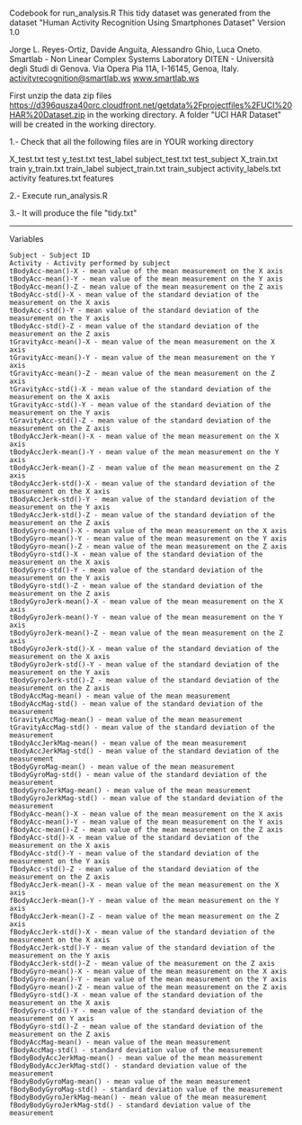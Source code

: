 Codebook for run_analysis.R
This tidy dataset was generated from the dataset "Human Activity Recognition Using Smartphones Dataset"
Version 1.0

Jorge L. Reyes-Ortiz, Davide Anguita, Alessandro Ghio, Luca Oneto. Smartlab - Non Linear Complex Systems Laboratory DITEN - Università degli Studi di Genova. Via Opera Pia 11A, I-16145, Genoa, Italy. activityrecognition@smartlab.ws
www.smartlab.ws


First unzip the data zip files https://d396qusza40orc.cloudfront.net/getdata%2Fprojectfiles%2FUCI%20HAR%20Dataset.zip in the working directory. A folder "UCI HAR Dataset" will be created in the working directory.

1.- Check that all the following files are in YOUR working directory

X_test.txt test y_test.txt test_label subject_test.txt test_subject X_train.txt train y_train.txt train_label subject_train.txt train_subject activity_labels.txt activity features.txt features

2.- Execute run_analysis.R

3.- It will produce the file "tidy.txt"

-----------------------------------------------------------

Variables

    Subject - Subject ID
    Activity - Activity performed by subject
    tBodyAcc-mean()-X - mean value of the mean measurement on the X axis
    tBodyAcc-mean()-Y - mean value of the mean measurement on the Y axis
    tBodyAcc-mean()-Z - mean value of the mean measurement on the Z axis
    tBodyAcc-std()-X - mean value of the standard deviation of the measurement on the X axis
    tBodyAcc-std()-Y - mean value of the standard deviation of the measurement on the Y axis
    tBodyAcc-std()-Z - mean value of the standard deviation of the measurement on the Z axis
    tGravityAcc-mean()-X - mean value of the mean measurement on the X axis
    tGravityAcc-mean()-Y - mean value of the mean measurement on the Y axis
    tGravityAcc-mean()-Z - mean value of the mean measurement on the Z axis
    tGravityAcc-std()-X - mean value of the standard deviation of the measurement on the X axis
    tGravityAcc-std()-Y - mean value of the standard deviation of the measurement on the Y axis
    tGravityAcc-std()-Z - mean value of the standard deviation of the measurement on the Z axis
    tBodyAccJerk-mean()-X - mean value of the mean measurement on the X axis
    tBodyAccJerk-mean()-Y - mean value of the mean measurement on the Y axis
    tBodyAccJerk-mean()-Z - mean value of the mean measurement on the Z axis
    tBodyAccJerk-std()-X - mean value of the standard deviation of the measurement on the X axis
    tBodyAccJerk-std()-Y - mean value of the standard deviation of the measurement on the Y axis
    tBodyAccJerk-std()-Z - mean value of the standard deviation of the measurement on the Z axis
    tBodyGyro-mean()-X - mean value of the mean measurement on the X axis
    tBodyGyro-mean()-Y - mean value of the mean measurement on the Y axis
    tBodyGyro-mean()-Z - mean value of the mean measurement on the Z axis
    tBodyGyro-std()-X - mean value of the standard deviation of the measurement on the X axis
    tBodyGyro-std()-Y - mean value of the standard deviation of the measurement on the Y axis
    tBodyGyro-std()-Z - mean value of the standard deviation of the measurement on the Z axis
    tBodyGyroJerk-mean()-X - mean value of the mean measurement on the X axis
    tBodyGyroJerk-mean()-Y - mean value of the mean measurement on the Y axis
    tBodyGyroJerk-mean()-Z - mean value of the mean measurement on the Z axis
    tBodyGyroJerk-std()-X - mean value of the standard deviation of the measurement on the X axis
    tBodyGyroJerk-std()-Y - mean value of the standard deviation of the measurement on the Y axis
    tBodyGyroJerk-std()-Z - mean value of the standard deviation of the measurement on the Z axis
    tBodyAccMag-mean() - mean value of the mean measurement
    tBodyAccMag-std() - mean value of the standard deviation of the measurement
    tGravityAccMag-mean() - mean value of the mean measurement
    tGravityAccMag-std() - mean value of the standard deviation of the measurement
    tBodyAccJerkMag-mean() - mean value of the mean measurement
    tBodyAccJerkMag-std() - mean value of the standard deviation of the measurement
    tBodyGyroMag-mean() - mean value of the mean measurement
    tBodyGyroMag-std() - mean value of the standard deviation of the measurement
    tBodyGyroJerkMag-mean() - mean value of the mean measurement
    tBodyGyroJerkMag-std() - mean value of the standard deviation of the measurement
    fBodyAcc-mean()-X - mean value of the mean measurement on the X axis
    fBodyAcc-mean()-Y - mean value of the mean measurement on the Y axis
    fBodyAcc-mean()-Z - mean value of the mean measurement on the Z axis
    fBodyAcc-std()-X - mean value of the standard deviation of the measurement on the X axis
    fBodyAcc-std()-Y - mean value of the standard deviation of the measurement on the Y axis
    fBodyAcc-std()-Z - mean value of the standard deviation of the measurement on the Z axis
    fBodyAccJerk-mean()-X - mean value of the mean measurement on the X axis
    fBodyAccJerk-mean()-Y - mean value of the mean measurement on the Y axis
    fBodyAccJerk-mean()-Z - mean value of the mean measurement on the Z axis
    fBodyAccJerk-std()-X - mean value of the standard deviation of the measurement on the X axis
    fBodyAccJerk-std()-Y - mean value of the standard deviation of the measurement on the Y axis
    fBodyAccJerk-std()-Z - mean value of the measurement on the Z axis
    fBodyGyro-mean()-X - mean value of the mean measurement on the X axis
    fBodyGyro-mean()-Y - mean value of the mean measurement on the Y axis
    fBodyGyro-mean()-Z - mean value of the mean measurement on the Z axis
    fBodyGyro-std()-X - mean value of the standard deviation of the measurement on the X axis
    fBodyGyro-std()-Y - mean value of the standard deviation of the measurement on Y axis
    fBodyGyro-std()-Z - mean value of the standard deviation of the measurement on the Z axis
    fBodyAccMag-mean() - mean value of the mean measurement
    fBodyAccMag-std() - standard deviation value of the measurement
    fBodyBodyAccJerkMag-mean() - mean value of the mean measurement
    fBodyBodyAccJerkMag-std() - standard deviation value of the measurement
    fBodyBodyGyroMag-mean() - mean value of the mean measurement
    fBodyBodyGyroMag-std() - standard deviation value of the measurement
    fBodyBodyGyroJerkMag-mean() - mean value of the mean measurement
    fBodyBodyGyroJerkMag-std() - standard deviation value of the measurement
